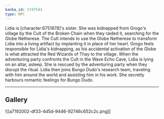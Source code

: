 ```yaml
---
kanka_id: 1747543
type: NPC
---
```


Lidia is [character:6751878]'s sister. She was kidnapped from Grogo's village by the Cult of the Broken Chain when they raided it, searching for the Globe Netherese. The Cult intends to use the Globe Netherese to transform Lidia into a living artifact by implanting it in place of her heart. Grogo feels responsible for Lidia's kidnapping, as his accidental activation of the Globe is what attracted the Red Wizards of Thay to the village. When the adventuring party confronts the Cult in the Wave Echo Cave, Lidia is lying on an altar, asleep. She is rescued by the adventuring party when they disrupt the ritual. Lidia then joins Bungo Dudo's research team, traveling with him around the world and assisting him in his work. She secretly harbours romantic feelings for Bungo Dudo.

***
## Gallery
![[a7192002-df33-4d5d-9446-92746c652c2c.png]]